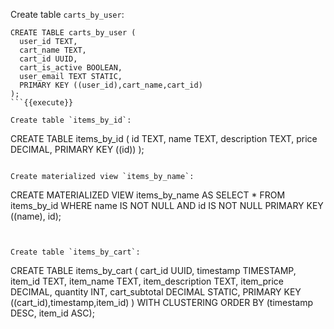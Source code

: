 Create table `carts_by_user`:
```
CREATE TABLE carts_by_user (
  user_id TEXT,
  cart_name TEXT,
  cart_id UUID,
  cart_is_active BOOLEAN,
  user_email TEXT STATIC,
  PRIMARY KEY ((user_id),cart_name,cart_id)
);
```{{execute}}

Create table `items_by_id`:
```
CREATE TABLE items_by_id (
  id TEXT,
  name TEXT,
  description TEXT,
  price DECIMAL,
  PRIMARY KEY ((id))
);
```{{execute}}

Create materialized view `items_by_name`:
```
CREATE MATERIALIZED VIEW items_by_name 
  AS 
    SELECT * FROM items_by_id
    WHERE name IS NOT NULL 
      AND id IS NOT NULL
  PRIMARY KEY ((name), id);
```{{execute}}


Create table `items_by_cart`:
```
CREATE TABLE items_by_cart (
  cart_id UUID,
  timestamp TIMESTAMP,
  item_id TEXT,
  item_name TEXT,
  item_description TEXT,
  item_price DECIMAL,
  quantity INT,
  cart_subtotal DECIMAL STATIC,
  PRIMARY KEY ((cart_id),timestamp,item_id)
) WITH CLUSTERING ORDER BY (timestamp DESC, item_id ASC);
```{{execute}}